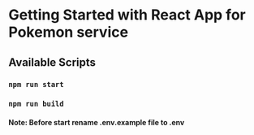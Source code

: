 # Getting Started with React App for Pokemon service

## Available Scripts

### `npm run start`

### `npm run build`

#### Note: Before start rename .env.example file to .env

